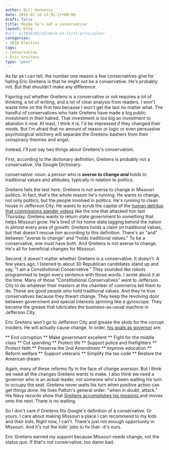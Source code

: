 ```yaml
---
author: Bill Hennessy
date: 2016-02-16 23:01:17+00:00
draft: false
title: Maybe he's not a conservative
layout: blog
#url: e/2016/02/16/more-on-first-principles/
categories:
- 2016 Election
tags:
- conservative
- Eric Greitens
type: "post"
---
```


As far as I can tell, the number one reason a few conservatives give for hating Eric Greitens is that he might not be a conservative. He's probably not. But that shouldn't make any difference.

Figuring out whether Greitens is a conservative or not requires a lot of thinking, a lot of writing, and a lot of clear analysis from readers. I won't waste time on the first two because I won't get the last no matter what. The handful of conservatives who hate Greitens have made a big public investment in their hatred. That investment is too big an investment to abandon it now. At least, I think it is. I'd be impressed if they changed their minds. But I'm afraid that no amount of reason or logic or even persuasive psychological witchery will separate the Greitens-bashers from their conspiracy theories and angst.

Instead, I'll just say two things about Greitens's conservatism.

First, according to the dictionary definition, Greitens is probably not a conservative. Via Google Dictionary:

conservative: noun: a person who is **averse to change _and_** holds to traditional values and attitudes, typically in relation to politics.

Greitens fails the test here. Greitens is not averse to change in Missouri politics. In fact, that's the whole reason he's running. He wants to change, not only politics, but the people involved in politics. He's running to clean house in Jefferson City. He wants to scrub the capital of the [human detritus that commissions slander videos](https://hennessysview.com/2016/02/15/proud-to-stand-with-veterans-supporting-eric-greitens/) like the one that attacked him last Thursday. Greitens wants to return state government to something that helps Missouri grow. He's tired of his home state lagging behind the nation in almost every area of growth. Greitens holds a claim on traditional values, but that doesn't rescue him according to this definition. There's an "and" between "averse to change" and "holds traditional values." To be a conservative, one must have both. And Greitens is not averse to change. He's all for beneficial changes for Missouri.

Second, it doesn't matter whether Greitens is a conservative. It doesn't. A few years ago, I listened to about 30 Republican candidates stand up and say, "I am a Constitutional Conservative." They sounded like robots programmed to begin every sentence with those words. I wrote about it at the time. Many of those "Constitutional Conservatives" went to Jefferson City to do whatever their masters at the chamber of commerce tell them to do. These are good people who hold traditional values. And they're true conservatives because they thwart change. They keep the revolving door between government and special interests spinning like a gyroscope. They became the grease that lubricates the business-as-usual machine in Jefferson City.

Eric Greitens won't go to Jefferson City and grease the skids for the corrupt insiders. He will actually cause change. In order, [his goals as governor](https://ericgreitens.com/issues/) are:




** End corruption
** Make government excellent
** Fight for the middle class
** Cut spending
** Protect life
** Support police and firefighters
** Protect faith
** Preserve the 2nd Amendment
** Improve education
** Reform welfare
** Support veterans
** Simplify the tax code
** Restore the American dream


Again, many of these reforms fly in the face of change aversion. But I think we need all the changes Greitens wants to make. I also think we need a governor who is an actual leader, not someone who's been waiting his turn to occupy the seat. Greitens never waits his turn when positive action can get things done. He lives Patton's general order: "when in doubt, attack." His Navy records show that [Greitens accomplishes his missions ](https://ericgreitens.com/record.pdf)and moves onto the next. There is no waiting.

So I don't care if Greitens fits Google's definition of a conservative. Or yours. I care about making Missouri a place I can recommend to my kids and their kids. Right now, I can't. There's just not enough opportunity in Missouri. And it's not the kids' jobs to fix that--it's ours.

Eric Greitens earned my support because Missouri needs change, not the status quo. If that's not conservative, too damn bad.
